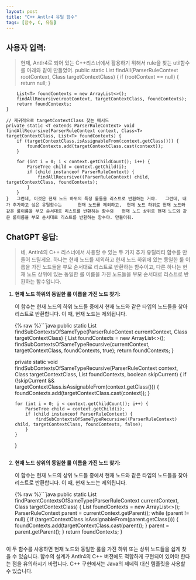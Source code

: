```yaml
---
layout: post
title: "C++ Antlr4 유틸 함수"
tags: [함수, C, 유틸]
---
```


## 사용자 입력:
> 현재,  Antlr4로 되어 있는 C++리스너에서 활용하기 위해서 rule을 찾는 util함수를 아래와 같이 만들었어.     public static <T extends ParserRuleContext> List<T> findAll(ParserRuleContext rootContext, Class<T> targetContextClass) {
        if (rootContext == null) {
            return null;
        }

        List<T> foundContexts = new ArrayList<>();
        findAllRecursive(rootContext, targetContextClass, foundContexts);
        return foundContexts;
    }

    // 재귀적으로 targetContextClass 찾는 메서드
    private static <T extends ParserRuleContext> void findAllRecursive(ParserRuleContext context, Class<T> targetContextClass, List<T> foundContexts) {
        if (targetContextClass.isAssignableFrom(context.getClass())) {
            foundContexts.add(targetContextClass.cast(context));
        }

        for (int i = 0; i < context.getChildCount(); i++) {
            ParseTree child = context.getChild(i);
            if (child instanceof ParserRuleContext) {
                findAllRecursive((ParserRuleContext) child, targetContextClass, foundContexts);
            }
        }
    }   그런데, 이것은 현재 노드 하위의 특정 룰들을 리스트로 반환하는 거야.   그런데, 내가 추가하고 싶은 유틸함수는      현재 노드를 제외하고,  현재 노드 하위로 현재 노드와 같은 룰이름을 부모 순서대로 리스트를 반환하는 함수와   현재 노드 상위로 현재 노드와 같은 룰이름을 부모 순서대로 리스트를 반환하는 함수야. 만들어줘.

## ChatGPT 응답:
> 네, Antlr4의 C++ 리스너에서 사용할 수 있는 두 가지 추가 유틸리티 함수를 만들어 드릴게요. 하나는 현재 노드를 제외하고 현재 노드 하위에 있는 동일한 룰 이름을 가진 노드들을 부모 순서대로 리스트로 반환하는 함수이고, 다른 하나는 현재 노드 상위에 있는 동일한 룰 이름을 가진 노드들을 부모 순서대로 리스트로 반환하는 함수입니다.

1. **현재 노드 하위의 동일한 룰 이름을 가진 노드 찾기:**

   이 함수는 현재 노드의 하위 노드들 중에서 현재 노드와 같은 타입의 노드들을 찾아 리스트로 반환합니다. 이 때, 현재 노드는 제외됩니다.

   {% raw %}```java
   public static <T extends ParserRuleContext> List<T> findSubContextsOfSameType(ParserRuleContext currentContext, Class<T> targetContextClass) {
       List<T> foundContexts = new ArrayList<>();
       findSubContextsOfSameTypeRecursive(currentContext, targetContextClass, foundContexts, true);
       return foundContexts;
   }

   private static <T extends ParserRuleContext> void findSubContextsOfSameTypeRecursive(ParserRuleContext context, Class<T> targetContextClass, List<T> foundContexts, boolean skipCurrent) {
       if (!skipCurrent && targetContextClass.isAssignableFrom(context.getClass())) {
           foundContexts.add(targetContextClass.cast(context));
       }

       for (int i = 0; i < context.getChildCount(); i++) {
           ParseTree child = context.getChild(i);
           if (child instanceof ParserRuleContext) {
               findSubContextsOfSameTypeRecursive((ParserRuleContext) child, targetContextClass, foundContexts, false);
           }
       }
   }
   ```{% endraw %}

2. **현재 노드 상위의 동일한 룰 이름을 가진 노드 찾기:**

   이 함수는 현재 노드의 상위 노드들 중에서 현재 노드와 같은 타입의 노드들을 찾아 리스트로 반환합니다. 이 때, 현재 노드는 제외됩니다.

   {% raw %}```java
   public static <T extends ParserRuleContext> List<T> findParentContextsOfSameType(ParserRuleContext currentContext, Class<T> targetContextClass) {
       List<T> foundContexts = new ArrayList<>();
       ParserRuleContext parent = currentContext.getParent();
       while (parent != null) {
           if (targetContextClass.isAssignableFrom(parent.getClass())) {
               foundContexts.add(targetContextClass.cast(parent));
           }
           parent = parent.getParent();
       }
       return foundContexts;
   }
   ```{% endraw %}

이 두 함수를 사용하면 현재 노드와 동일한 룰을 가진 하위 또는 상위 노드들을 쉽게 찾을 수 있습니다. 함수의 설계가 Antlr4의 C++ 버전에도 적합하게 구현되어 있어야 한다는 점을 유의하시기 바랍니다. C++ 구현에서는 Java의 제네릭 대신 템플릿을 사용할 수 있습니다.

